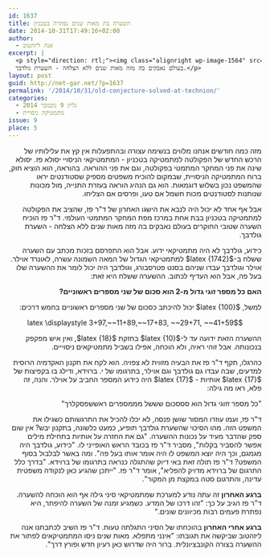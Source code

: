 ```yaml
---
id: 1637
title: השערה בת מאות שנים נפתרה בטכניון
date: 2014-10-31T17:49:16+02:00
author:
  - אנה ליזהטוב
excerpt: |
  <p style="direction: rtl;"><img class="alignright wp-image-1564" src="{{site.baseurl}}/assets/img/2014/08/paz2-233x300.png" alt="" width="81" height="104" />אף אחד לא יכול היה לנבא את הישגו האחרון של ד"ר פז, שהציב את הפקולטה למתמטיקה בטכניון בבת אחת במרכז מפת המחקר המתמטי העולמי. ד"ר פז הוכיח השערה שטובי החוקרים
  בעולם נאבקים בה מזה מאות שנים ללא הצלחה - השערת גולדבך.</p>
layout: post
guid: http://net-gar.net/?p=1637
permalink: '/2014/10/31/old-conjecture-solved-at-technion/'
categories:
  - גליון 9 נובמבר 2014
  - מתמטיקה ניסויית
issue: 9
place: 5
---
```

<p style="direction: rtl;">
  מזה כמה חודשים אנחנו מלווים בנשימה עצורה ובהתפעלות אין קץ את עלילותיו של הרכש החדש של הפקולטה למתמטיקה בטכניון - המתמטיקאי הניסויי יסולא פז. יסולא שינה את פני המחקר המתמטי בפקולטה, וגם את פני ההוראה. בהוראה, הוא הוציא חוק, ברוח המתמטיקה הניסויית, שבמקום להוכיח משפטים מספיק שסטודנטים יראו שהמשפט נכון בשלוש דוגמאות. הוא גם הנהיג הוראה בעזרת התנייה, מול מכונות שנותנות לסטודנטים מכות חשמל אם טעו, ופרסים אם הצליחו.
</p>

<p style="direction: rtl;">
  אבל אף אחד לא יכול היה לנבא את הישגו האחרון של ד"ר פז, שהציב את הפקולטה למתמטיקה בטכניון בבת אחת במרכז מפת המחקר המתמטי העולמי. ד"ר פז הוכיח השערה שטובי החוקרים בעולם נאבקים בה מזה מאות שנים ללא הצלחה - השערת גולדבך.
</p>

<p style="direction: rtl;">
  כידוע, גולדבך לא היה מתמטיקאי ידוע. אבל הוא התפרסם בזכות מכתב עם השערה ששלח ב-$latex {1742}$ למתמטיקאי הגדול של המאה השמונה עשרה, לאונרד אוילר. אוילר וגולדבך עבדו שניהם בסנט פטרסבורג, וגולדבך היה יכול לומר את ההשערה שלו בעל פה, אבל הוא העדיף לכתוב. ההשערה ששלח היא זאת:
</p>

<p style="direction: rtl;">
  <b>האם כל מספר זוגי גדול מ-2 הוא סכום של שני מספרים ראשוניים?</b>
</p>

<p style="direction: rtl;">
  למשל, $latex {100}$ יכול להיכתב כסכום של שני מספרים ראשוניים בחמש דרכים:
</p>

<p style="direction: rtl;" align="center">
  $latex \displaystyle 3+97,~~11+89,~~17+83, ~~29+71, ~~41+59$
</p>

<p style="direction: rtl;">
  ההשערה הזאת ידועה עד ל-$latex {10}$ בחזקת $latex {18}$, ואין איש מפקפק בנכונותה. אבל זוהי ראיה, ולא הוכחה, אפילו בשביל מתמטיקאים ניסוייים.
</p>

<p style="direction: rtl;">
  כהרגלו, תקף ד"ר פז את הבעיה מזווית לא צפויה. הוא לקח את תקנון האקדמיה הרוסית למדעים, שבה עבדו גם גולדבך וגם אוילר, בתרגומו של י. ברוידא, ודילג בו בקפיצות של $latex {17}$ אותיות - $latex {17}$ היה כידוע המספר החביב על אוילר. והנה, זה פלא, ראו מה גילה:
</p>

<p style="direction: rtl;">
  "כל מספר זזוגי גדול הוא סססכום שששל מממספרים ראששפסקלרך"
</p>

<p style="direction: rtl;">
  ד"ר פז, ועמו עוזרו המסור שושן פנסה, לא יכלו להכיל את התרגשותם כשגילו את המשפט הזה. מהו הסיכוי שהשערת גולדבך תופיע, כמעט כלשונה, בתקנון יבש? אין שום ספק שהדבר מעיד על נכונות ההשערה. "גם את החזרה על אותיות בתחילת מילים אפשר להסביר בקלות", מסביר ד"ר פז בכובד הראש האופייני לו. "כידוע, גולדבך היה מגמגם, וכך היה יוצא המשפט לו היה אומר אותו בעל פה". ומה באשר לבלבול בסוף המשפט? ד"ר פז תולה זאת באי דיוק שהתגלה כנראה בתרגומו של ברוידא. "בדרך כלל התרגום של ברוידא מדויק להפליא", אומר ד"ר פז. "ייתכן שהגיע כאן לנקודה משפטית עדינה, והתרגום סטה במקצת מן המקור".
</p>

<p style="direction: rtl;">
  <b>ברגע האחרון</b> זה עתה נודע למערכת שמתמטיקאי סיני גילה אף הוא הוכחה להשערה. ד"ר פז הגיב על כך: "זהו דרכו של המדע. כשמגיע זמנה של השערה להיפתר, היא נפתרת פעמים רבות מכיוונים שונים."
</p>

<p style="direction: rtl;">
  <b>ברגע אחרי האחרון</b> בהוכחתו של הסיני התגלתה טעות. ד"ר פז השיב לכתבתנו אנה ליזהטוב שביקשה את תגובתו: "אינני מתפלא. מאות שנים ניסו המתמטיקאים לפתור את ההשערה בצורה הקונבציונלית. ברור היה שדרוש כאן רעיון חדש ופורץ דרך".
</p>